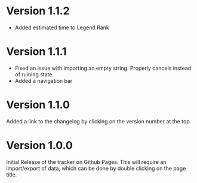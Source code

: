 # Version 1.1.2

- Added estimated time to Legend Rank

# Version 1.1.1

- Fixed an issue with importing an empty string. Properly cancels instead of ruining state. 
- Added a navigation bar

# Version 1.1.0

Added a link to the changelog by clicking on the version number at the top.

# Version 1.0.0

Initial Release of the tracker on Github Pages. This will require an import/export of data, which can be done by double clicking on the page title.